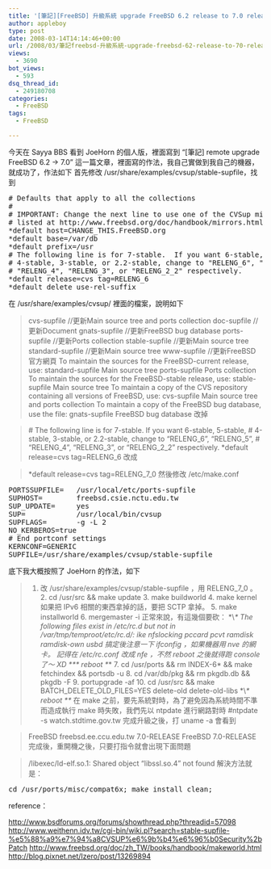 ```yaml
---
title: '[筆記][FreeBSD] 升級系統 upgrade FreeBSD 6.2 release to 7.0 release'
author: appleboy
type: post
date: 2008-03-14T14:14:46+00:00
url: /2008/03/筆記freebsd-升級系統-upgrade-freebsd-62-release-to-70-release/
views:
  - 3690
bot_views:
  - 593
dsq_thread_id:
  - 249180708
categories:
  - FreeBSD
tags:
  - FreeBSD

---
```

今天在 Sayya BBS 看到 JoeHorn 的個人版，裡面寫到 &#8220;[筆記] remote upgrade FreeBSD 6.2 -> 7.0&#8221; 這一篇文章，裡面寫的作法，我自己實做到我自己的機器，就成功了，作法如下 首先修改 /usr/share/examples/cvsup/stable-supfile，找到 

<pre class="brush: bash; title: ; notranslate" title=""># Defaults that apply to all the collections
#
# IMPORTANT: Change the next line to use one of the CVSup mirror sites
# listed at http://www.freebsd.org/doc/handbook/mirrors.html.
*default host=CHANGE_THIS.FreeBSD.org
*default base=/var/db
*default prefix=/usr
# The following line is for 7-stable.  If you want 6-stable, 5-stable,
# 4-stable, 3-stable, or 2.2-stable, change to "RELENG_6", "RELENG_5",
# "RELENG_4", "RELENG_3", or "RELENG_2_2" respectively.
*default release=cvs tag=RELENG_6
*default delete use-rel-suffix
</pre>

<!--more--> 在 /usr/share/examples/cvsup/ 裡面的檔案，說明如下 

> cvs-supfile //更新Main source tree and ports collection doc-supfile //更新Document gnats-supfile //更新FreeBSD bug database ports-supfile //更新Ports collection stable-supfile //更新Main source tree standard-supfile //更新Main source tree www-supfile //更新FreeBSD 官方網頁
> To maintain the sources for the FreeBSD-current release, use: standard-supfile Main source tree ports-supfile Ports collection To maintain the sources for the FreeBSD-stable release, use: stable-supfile Main source tree To maintain a copy of the CVS repository containing all versions of FreeBSD, use: cvs-supfile Main source tree and ports collection To maintain a copy of the FreeBSD bug database, use the file: gnats-supfile FreeBSD bug database 改掉 

> \# The following line is for 7-stable. If you want 6-stable, 5-stable, # 4-stable, 3-stable, or 2.2-stable, change to &#8220;RELENG\_6&#8221;, &#8220;RELENG\_5&#8221;, # &#8220;RELENG\_4&#8221;, &#8220;RELENG\_3&#8221;, or &#8220;RELENG\_2\_2&#8221; respectively. *default release=cvs tag=RELENG_6 改成 

> *default release=cvs tag=RELENG\_7\_0 然後修改 /etc/make.conf 

<pre class="brush: bash; title: ; notranslate" title="">PORTSSUPFILE=   /usr/local/etc/ports-supfile
SUPHOST=        freebsd.csie.nctu.edu.tw
SUP_UPDATE=     yes
SUP=            /usr/local/bin/cvsup
SUPFLAGS=       -g -L 2
NO_KERBEROS=true
# End portconf settings
KERNCONF=GENERIC
SUPFILE=/usr/share/examples/cvsup/stable-supfile
</pre> 底下我大概按照了 JoeHorn 的作法，如下 

> 1. 改 /usr/share/examples/cvsup/stable-supfile ，用 RELENG\_7\_0 。 2. cd /usr/src && make update 3. make buildworld 4. make kernel 如果把 IPv6 相關的東西拿掉的話，要把 SCTP 拿掉。 5. make installworld 6. mergemaster -i 正常來說，有這幾個要砍： \*\\*\* The following files exist in /etc/rc.d but not in /var/tmp/temproot/etc/rc.d/: ike nfslocking pccard pcvt ramdisk ramdisk-own usbd 搞定後注意一下 ifconfig ，如果機器用 nve 的網卡。 記得在 /etc/rc.conf 改成 nfe ，不然 reboot 之後就得跑 console 了～ XD \*\*\* reboot \**\* 7. cd /usr/ports && rm INDEX-6\* && make fetchindex && portsdb -u 8. cd /var/db/pkg && rm pkgdb.db && pkgdb -F 9. portupgrade -af 10. cd /usr/src && make BATCH\_DELETE\_OLD_FILES=YES delete-old delete-old-libs \*\\*\* reboot \*\** 在 make 之前，要先系統對時，為了避免因為系統時間不準而造成執行 make 時失敗，我們先以 ntpdate 進行網路對時 #ntpdate -s watch.stdtime.gov.tw 完成升級之後，打 uname -a 會看到 

> FreeBSD freebsd.ee.ccu.edu.tw 7.0-RELEASE FreeBSD 7.0-RELEASE 完成後，重開機之後，只要打指令就會出現下面問題 

> /libexec/ld-elf.so.1: Shared object &#8220;libssl.so.4&#8221; not found 解決方法就是： 

<pre class="brush: bash; title: ; notranslate" title="">cd /usr/ports/misc/compat6x; make install clean;
</pre> reference： 

<http://www.bsdforums.org/forums/showthread.php?threadid=57098> <http://www.weithenn.idv.tw/cgi-bin/wiki.pl?search=stable-supfile-%e5%88%a9%e7%94%a8CVSUP%e6%9b%b4%e6%96%b0Security%2bPatch> <http://www.freebsd.org/doc/zh_TW/books/handbook/makeworld.html> <http://blog.pixnet.net/Izero/post/13269894>